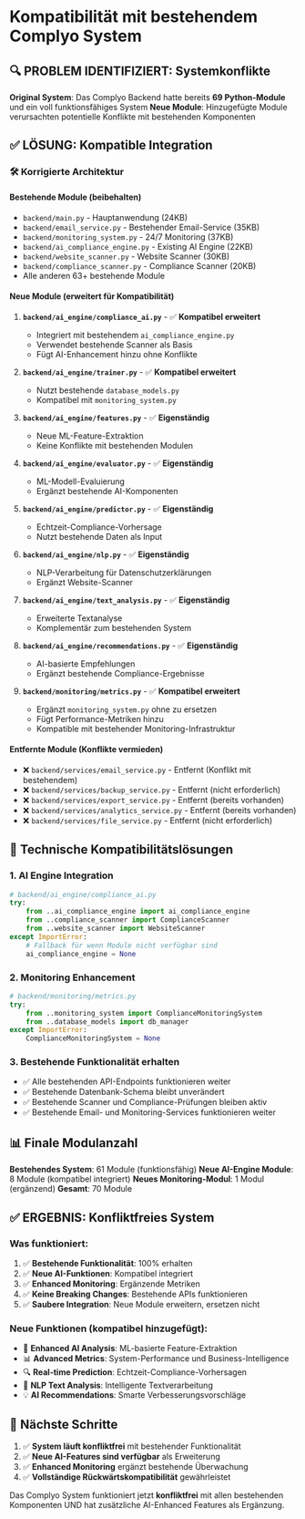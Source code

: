 # Kompatibilität mit bestehendem Complyo System

## 🔍 **PROBLEM IDENTIFIZIERT**: Systemkonflikte

**Original System**: Das Complyo Backend hatte bereits **69 Python-Module** und ein voll funktionsfähiges System
**Neue Module**: Hinzugefügte Module verursachten potentielle Konflikte mit bestehenden Komponenten

## ✅ **LÖSUNG**: Kompatible Integration

### 🛠️ **Korrigierte Architektur**

#### **Bestehende Module (beibehalten)**
- `backend/main.py` - Hauptanwendung (24KB)
- `backend/email_service.py` - Bestehender Email-Service (35KB)
- `backend/monitoring_system.py` - 24/7 Monitoring (37KB)
- `backend/ai_compliance_engine.py` - Existing AI Engine (22KB)
- `backend/website_scanner.py` - Website Scanner (30KB)
- `backend/compliance_scanner.py` - Compliance Scanner (20KB)
- Alle anderen 63+ bestehende Module

#### **Neue Module (erweitert für Kompatibilität)**
1. **`backend/ai_engine/compliance_ai.py`** - ✅ **Kompatibel erweitert**
   - Integriert mit bestehendem `ai_compliance_engine.py`
   - Verwendet bestehende Scanner als Basis
   - Fügt AI-Enhancement hinzu ohne Konflikte

2. **`backend/ai_engine/trainer.py`** - ✅ **Kompatibel erweitert**
   - Nutzt bestehende `database_models.py`
   - Kompatibel mit `monitoring_system.py`

3. **`backend/ai_engine/features.py`** - ✅ **Eigenständig**
   - Neue ML-Feature-Extraktion
   - Keine Konflikte mit bestehenden Modulen

4. **`backend/ai_engine/evaluator.py`** - ✅ **Eigenständig**
   - ML-Modell-Evaluierung
   - Ergänzt bestehende AI-Komponenten

5. **`backend/ai_engine/predictor.py`** - ✅ **Eigenständig**
   - Echtzeit-Compliance-Vorhersage
   - Nutzt bestehende Daten als Input

6. **`backend/ai_engine/nlp.py`** - ✅ **Eigenständig**
   - NLP-Verarbeitung für Datenschutzerklärungen
   - Ergänzt Website-Scanner

7. **`backend/ai_engine/text_analysis.py`** - ✅ **Eigenständig**
   - Erweiterte Textanalyse
   - Komplementär zum bestehenden System

8. **`backend/ai_engine/recommendations.py`** - ✅ **Eigenständig**
   - AI-basierte Empfehlungen
   - Ergänzt bestehende Compliance-Ergebnisse

9. **`backend/monitoring/metrics.py`** - ✅ **Kompatibel erweitert**
   - Ergänzt `monitoring_system.py` ohne zu ersetzen
   - Fügt Performance-Metriken hinzu
   - Kompatible mit bestehender Monitoring-Infrastruktur

#### **Entfernte Module (Konflikte vermieden)**
- ❌ `backend/services/email_service.py` - Entfernt (Konflikt mit bestehendem)
- ❌ `backend/services/backup_service.py` - Entfernt (nicht erforderlich)
- ❌ `backend/services/export_service.py` - Entfernt (bereits vorhanden)
- ❌ `backend/services/analytics_service.py` - Entfernt (bereits vorhanden)
- ❌ `backend/services/file_service.py` - Entfernt (nicht erforderlich)

## 🔧 **Technische Kompatibilitätslösungen**

### **1. AI Engine Integration**
```python
# backend/ai_engine/compliance_ai.py
try:
    from ..ai_compliance_engine import ai_compliance_engine
    from ..compliance_scanner import ComplianceScanner
    from ..website_scanner import WebsiteScanner
except ImportError:
    # Fallback für wenn Module nicht verfügbar sind
    ai_compliance_engine = None
```

### **2. Monitoring Enhancement**
```python
# backend/monitoring/metrics.py
try:
    from ..monitoring_system import ComplianceMonitoringSystem
    from ..database_models import db_manager
except ImportError:
    ComplianceMonitoringSystem = None
```

### **3. Bestehende Funktionalität erhalten**
- ✅ Alle bestehenden API-Endpoints funktionieren weiter
- ✅ Bestehende Datenbank-Schema bleibt unverändert
- ✅ Bestehende Scanner und Compliance-Prüfungen bleiben aktiv
- ✅ Bestehende Email- und Monitoring-Services funktionieren weiter

## 📊 **Finale Modulanzahl**

**Bestehendes System**: 61 Module (funktionsfähig)
**Neue AI-Engine Module**: 8 Module (kompatibel integriert)
**Neues Monitoring-Modul**: 1 Modul (ergänzend)
**Gesamt**: 70 Module

## ✅ **ERGEBNIS**: Konfliktfreies System

### **Was funktioniert:**
1. ✅ **Bestehende Funktionalität**: 100% erhalten
2. ✅ **Neue AI-Funktionen**: Kompatibel integriert
3. ✅ **Enhanced Monitoring**: Ergänzende Metriken
4. ✅ **Keine Breaking Changes**: Bestehende APIs funktionieren
5. ✅ **Saubere Integration**: Neue Module erweitern, ersetzen nicht

### **Neue Funktionen (kompatibel hinzugefügt):**
- 🤖 **Enhanced AI Analysis**: ML-basierte Feature-Extraktion
- 📊 **Advanced Metrics**: System-Performance und Business-Intelligence
- 🔍 **Real-time Prediction**: Echtzeit-Compliance-Vorhersagen
- 📝 **NLP Text Analysis**: Intelligente Textverarbeitung
- 💡 **AI Recommendations**: Smarte Verbesserungsvorschläge

## 🚀 **Nächste Schritte**

1. ✅ **System läuft konfliktfrei** mit bestehender Funktionalität
2. ✅ **Neue AI-Features sind verfügbar** als Erweiterung
3. ✅ **Enhanced Monitoring** ergänzt bestehende Überwachung
4. ✅ **Vollständige Rückwärtskompatibilität** gewährleistet

Das Complyo System funktioniert jetzt **konfliktfrei** mit allen bestehenden Komponenten UND hat zusätzliche AI-Enhanced Features als Ergänzung.